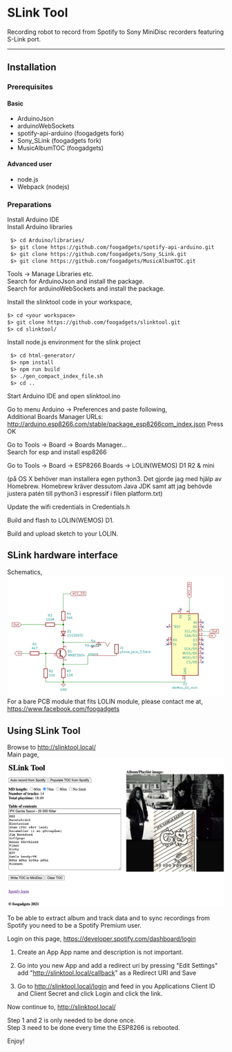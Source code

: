 # SLink Tool

Recording robot to record from Spotify to Sony MiniDisc recorders featuring S-Link port.

----

## Installation
### Prerequisites
#### Basic
* ArduinoJson
* arduinoWebSockets
* spotify-api-arduino (foogadgets fork)
* Sony_SLink (foogadgets fork)
* MusicAlbumTOC (foogadgets)

#### Advanced user
* node.js
* Webpack (nodejs)

### Preparations

Install Arduino IDE  
Install Arduino libraries  
```
 $> cd Arduino/libraries/
 $> git clone https://github.com/foogadgets/spotify-api-arduino.git
 $> git clone https://github.com/foogadgets/Sony_SLink.git
 $> git clone https://github.com/foogadgets/MusicAlbumTOC.git
```
  
Tools -> Manage Libraries etc.  
Search for ArduinoJson and install the package.  
Search for arduinoWebSockets and install the package.  
  
Install the slinktool code in your workspace,  
```
$> cd <your workspace>
$> git clone https://github.com/foogadgets/slinktool.git
$> cd slinktool/
```
  
Install node.js environment for the slink project  
```
 $> cd html-generator/
 $> npm install
 $> npm run build
 $> ./gen_compact_index_file.sh
 $> cd ..
```
  
Start Arduino IDE and open slinktool.ino  

Go to menu Arduino -> Preferences and paste following,  
Additional Boards Manager URLs:  
http://arduino.esp8266.com/stable/package_esp8266com_index.json
Press OK  

Go to Tools -> Board -> Boards Manager…  
Search for esp and install esp8266  

Go to Tools -> Board -> ESP8266 Boards -> LOLIN(WEMOS) D1 R2 & mini

(på OS X behöver man installera egen python3. Det gjorde jag med hjälp av Homebrew. Homebrew kräver dessutom Java JDK samt att jag behövde justera patén till python3 i espressif i filen platform.txt)

Update the wifi credentials in Credentials.h

Build and flash to LOLIN(WEMOS) D1.

Build and upload sketch to your LOLIN.

## SLink hardware interface
Schematics,
![alt text](screenshots/SLink_interface.png "As implemented by Sony")
For a bare PCB module that fits LOLIN module, please contact me at, https://www.facebook.com/foogadgets

## Using SLink Tool

Browse to http://slinktool.local/  
Main page,  
![alt text](screenshots/main_page.png "Main page")

To be able to extract album and track data and to sync recordings from
Spotify you need to be a Spotify Premium user.

Login on this page, https://developer.spotify.com/dashboard/login

1. Create an App
     App name and description is not important.

1. Go into you new App and add a redirect uri by pressing "Edit Settings"
    add "http://slinktool.local/callback" as a Redirect URI and Save

1. Go to http://slinktool.local/login and feed in you Applications
    Client ID and Client Secret and click Login and click the link.

Now continue to, http://slinktool.local/

Step 1 and 2 is only needed to be done once.  
Step 3 need to be done every time the ESP8266 is rebooted.

Enjoy!
